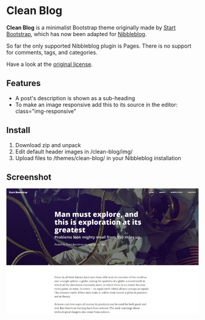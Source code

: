 Clean Blog
==========

**Clean Blog** is a minimalist Bootstrap theme originally made by [Start Bootstrap](http://startbootstrap.com/template-overviews/clean-blog/), which has now been adapted for [Nibbleblog](https://github.com/dignajar/nibbleblog).

So far the only supported Nibbleblog plugin is Pages. There is no support for comments, tags, and categories.

Have a look at the [original license](https://github.com/IronSummitMedia/startbootstrap-clean-blog/blob/gh-pages/LICENSE).

Features
--------
- A post's description is shown as a sub-heading
- To make an image responsive add this to its source in the editor: class="img-responsive"

Install
-------
1. Download zip and unpack
2. Edit default header images in /clean-blog/img/
3. Upload files to /themes/clean-blog/ in your Nibbleblog installation

Screenshot
----------
![Screenshot of Clean Blog](screenshot.jpg)
